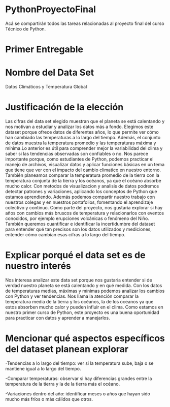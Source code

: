 # PythonProyectoFinal
Acá se compartirán todos las tareas relacionadas al proyecto final del curso Técnico de Python.
# Primer Entregable 
# Nombre del Data Set
Datos Climáticos y Temperatura Global
# Justificación de la elección 
  Las cifras del data set elegido muestran que el planeta se está calentando y nos motivan a estudiar y analizar los datos más a fondo.
Elegimos este dataset porque ofrece datos de diferentes años, lo que permite ver cómo han cambiado las temperaturas a lo largo del tiempo. Además, el conjunto de datos muestra la temperatura promedio y las temperaturas máxima y mínima.Lo anterior es útil para comprender mejor la variabilidad del clima y saber si las tendencias observadas son confiables o no. Nos parece importante porque, como estudiantes de Python, podemos practicar el manejo de archivos, visualizar datos y aplicar funciones básicas en un tema que tiene que ver con el impacto del cambio climatico en nuestro entorno. También planeamos comparar la temperatura promedio de la tierra con la temperatura conjunta de la tierra y los océanos,  ya que el océano absorbe mucho calor. Con metodos de visualizacion y analisis de datos podremos detectar patrones y variaciones, aplicando los conceptos de Python que estamos aprendiendo. Además podemos compartir nuestro trabajo con nuestros colegas y en nuestros portafolios, fomentando el aprendizaje colectivo y continuo.
Como parte del proyecto, nos gustaría explorar si hay años con cambios más bruscos de temperatura y relacionarlos con eventos conocidos, por ejemplo erupciones volcánicas o fenómeno del Niño. También queremos cuantificar e identificar la incertidumbre del dataset para entender qué tan precisos son los datos utilizados y mediciones, entender cómo cambian esas cifras a lo largo del tiempo.


# Explicar porqué el data set es de nuestro interés 
  Nos interesa analizar este data set porque nos gustaria entender si de verdad nuestro planeta se está calentando y en qué medida. Con los datos de temperaturas medias, máximas y mínimas podemos analizar los cambios con Python y ver tendencias. Nos llama la atención comparar la temperatura media de la tierra y los océanos, la de los oceanos ya que estos absorben mucho calor y pueden influir en el clima. Como estamos en nuestro primer curso de Python, este proyecto es una buena oportunidad para practicar con datos y aprender a manejarlos.
# Mencionar qué aspectos específicos del dataset planean explorar
-Tendencias a lo largo del tiempo: ver si la temperatura sube, baja o se mantiene igual a lo largo del tiempo. 

-Comparar temperaturas: observar si hay diferencias grandes entre la temperatura de la tierra y la de la tierra más el océano.

-Variaciones dentro del año: identificar meses o años que hayan sido mucho más fríos o más cálidos que otros.
